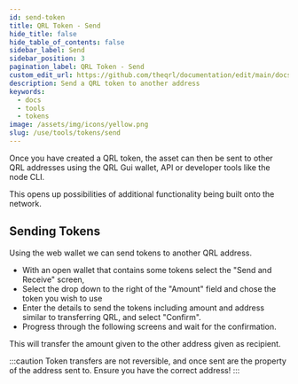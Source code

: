 ```yaml
---
id: send-token
title: QRL Token - Send
hide_title: false
hide_table_of_contents: false
sidebar_label: Send
sidebar_position: 3
pagination_label: QRL Token - Send
custom_edit_url: https://github.com/theqrl/documentation/edit/main/docs/Use/Tools/tokens/send-token.md
description: Send a QRL token to another address
keywords:
  - docs
  - tools
  - tokens
image: /assets/img/icons/yellow.png
slug: /use/tools/tokens/send
---
```


Once you have created a QRL token, the asset can then be sent to other QRL addresses using the QRL Gui wallet, API or developer tools like the node CLI.

This opens up possibilities of additional functionality being built onto the network.


## Sending Tokens

Using the web wallet we can send tokens to another QRL address. 

- With an open wallet that contains some tokens select the "Send and Receive" screen, 
- Select the drop down to the right of the "Amount" field and chose the token you wish to use
- Enter the details to send the tokens including amount and address similar to transferring QRL, and select "Confirm". 
- Progress through the following screens and wait for the confirmation.

This will transfer the amount given to the other address given as recipient.

:::caution
Token transfers are not reversible, and once sent are the property of the address sent to. Ensure you have the correct address!
:::